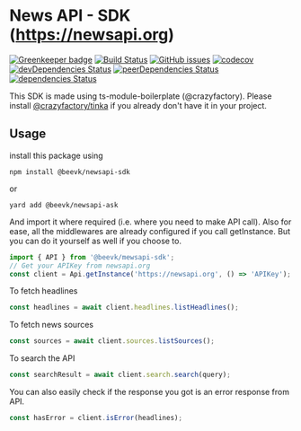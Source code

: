 # News API - SDK (https://newsapi.org)

[![Greenkeeper badge](https://badges.greenkeeper.io/crazyfactory/ts-module-boilerplate.svg)](https://greenkeeper.io/)
[![Build Status](https://travis-ci.org/crazyfactory/ts-module-boilerplate.svg)](https://travis-ci.org/crazyfactory/ts-module-boilerplate)
[![GitHub issues](https://img.shields.io/github/issues/crazyfactory/ts-module-boilerplate.svg)](https://github.com/crazyfactory/ts-module-boilerplate/issues)
[![codecov](https://codecov.io/gh/crazyfactory/ts-module-boilerplate/branch/master/graph/badge.svg)](https://codecov.io/gh/crazyfactory/ts-module-boilerplate)
[![devDependencies Status](https://david-dm.org/crazyfactory/ts-module-boilerplate/dev-status.svg)](https://david-dm.org/crazyfactory/ts-module-boilerplate?type=dev)
[![peerDependencies Status](https://david-dm.org/crazyfactory/ts-module-boilerplate/peer-status.svg)](https://david-dm.org/crazyfactory/ts-module-boilerplate?type=peer)
[![dependencies Status](https://david-dm.org/crazyfactory/ts-module-boilerplate/status.svg)](https://david-dm.org/crazyfactory/ts-module-boilerplate)

This SDK is made using ts-module-boilerplate (@crazyfactory).
 Please install [@crazyfactory/tinka](https://www.npmjs.com/package/@crazyfactory/tinka) if you already don't have it in your project.


## Usage
install this package using
```
npm install @beevk/newsapi-sdk
```
or
```
yard add @beevk/newsapi-ask
```

And import it where required (i.e. where you need to make API call).
Also for ease, all the middlewares are already configured if you call getInstance. 
But you can do it yourself as well if you choose to.

```js
import { API } from '@beevk/mewsapi-sdk';
// Get your APIKey from newsapi.org
const client = Api.getInstance('https://newsapi.org', () => 'APIKey');
```

To fetch headlines
```js
const headlines = await client.headlines.listHeadlines();
```

To fetch news sources
```js
const sources = await client.sources.listSources();
```

To search the API 
```js
const searchResult = await client.search.search(query);
```

You can also easily check if the response you got is an error response from API.
```js
const hasError = client.isError(headlines);
```
